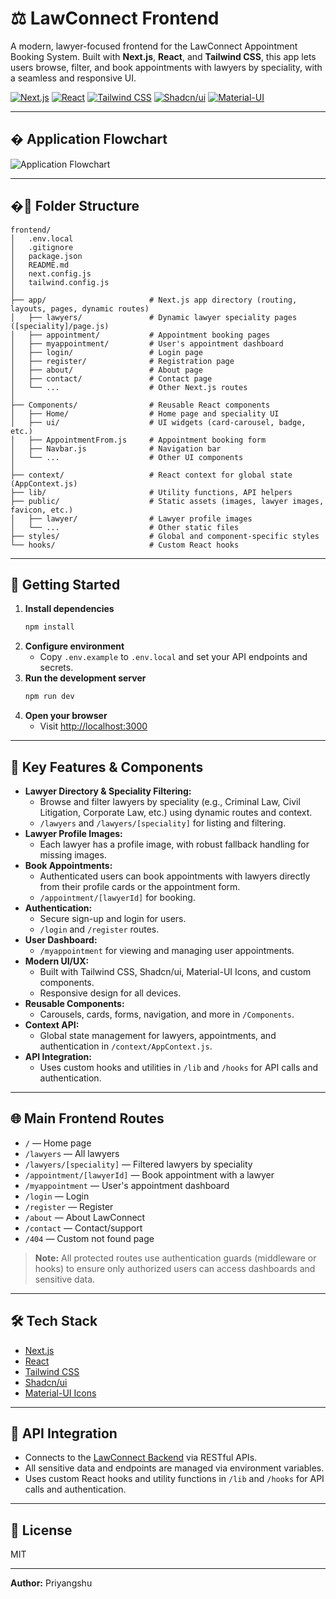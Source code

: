 # ⚖️ LawConnect Frontend

A modern, lawyer-focused frontend for the LawConnect Appointment Booking System. Built with **Next.js**, **React**, and **Tailwind CSS**, this app lets users browse, filter, and book appointments with lawyers by speciality, with a seamless and responsive UI.

[![Next.js](https://img.shields.io/badge/Next.js-000?style=for-the-badge&logo=nextdotjs&logoColor=white)](https://nextjs.org/)
[![React](https://img.shields.io/badge/React-20232A?style=for-the-badge&logo=react&logoColor=61DAFB)](https://react.dev/)
[![Tailwind CSS](https://img.shields.io/badge/TailwindCSS-06B6D4?style=for-the-badge&logo=tailwindcss&logoColor=white)](https://tailwindcss.com/)
[![Shadcn/ui](https://img.shields.io/badge/Shadcn%2Fui-111827?style=for-the-badge)](https://ui.shadcn.com/)
[![Material-UI](https://img.shields.io/badge/Material--UI-007FFF?style=for-the-badge&logo=mui&logoColor=white)](https://mui.com/)

---

## � Application Flowchart

![Application Flowchart](public/Untitled%20diagram%20_%20Mermaid%20Chart-2025-07-30-144135.png)

---

## �📁 Folder Structure

```
frontend/
│   .env.local
│   .gitignore
│   package.json
│   README.md
│   next.config.js
│   tailwind.config.js
│
├── app/                       # Next.js app directory (routing, layouts, pages, dynamic routes)
│   ├── lawyers/               # Dynamic lawyer speciality pages ([speciality]/page.js)
│   ├── appointment/           # Appointment booking pages
│   ├── myappointment/         # User's appointment dashboard
│   ├── login/                 # Login page
│   ├── register/              # Registration page
│   ├── about/                 # About page
│   ├── contact/               # Contact page
│   └── ...                    # Other Next.js routes
│
├── Components/                # Reusable React components
│   ├── Home/                  # Home page and speciality UI
│   ├── ui/                    # UI widgets (card-carousel, badge, etc.)
│   ├── AppointmentFrom.js     # Appointment booking form
│   ├── Navbar.js              # Navigation bar
│   └── ...                    # Other UI components
│
├── context/                   # React context for global state (AppContext.js)
├── lib/                       # Utility functions, API helpers
├── public/                    # Static assets (images, lawyer images, favicon, etc.)
│   ├── lawyer/                # Lawyer profile images
│   └── ...                    # Other static files
├── styles/                    # Global and component-specific styles
└── hooks/                     # Custom React hooks
```

---

## 🚀 Getting Started

1. **Install dependencies**
   ```sh
   npm install
   ```
2. **Configure environment**
   - Copy `.env.example` to `.env.local` and set your API endpoints and secrets.
3. **Run the development server**
   ```sh
   npm run dev
   ```
4. **Open your browser**
   - Visit [http://localhost:3000](http://localhost:3000)

---

## 🧩 Key Features & Components

- **Lawyer Directory & Speciality Filtering:**
  - Browse and filter lawyers by speciality (e.g., Criminal Law, Civil Litigation, Corporate Law, etc.) using dynamic routes and context.
  - `/lawyers` and `/lawyers/[speciality]` for listing and filtering.
- **Lawyer Profile Images:**
  - Each lawyer has a profile image, with robust fallback handling for missing images.
- **Book Appointments:**
  - Authenticated users can book appointments with lawyers directly from their profile cards or the appointment form.
  - `/appointment/[lawyerId]` for booking.
- **Authentication:**
  - Secure sign-up and login for users.
  - `/login` and `/register` routes.
- **User Dashboard:**
  - `/myappointment` for viewing and managing user appointments.
- **Modern UI/UX:**
  - Built with Tailwind CSS, Shadcn/ui, Material-UI Icons, and custom components.
  - Responsive design for all devices.
- **Reusable Components:**
  - Carousels, cards, forms, navigation, and more in `/Components`.
- **Context API:**
  - Global state management for lawyers, appointments, and authentication in `/context/AppContext.js`.
- **API Integration:**
  - Uses custom hooks and utilities in `/lib` and `/hooks` for API calls and authentication.

---

## 🌐 Main Frontend Routes

- `/` — Home page
- `/lawyers` — All lawyers
- `/lawyers/[speciality]` — Filtered lawyers by speciality
- `/appointment/[lawyerId]` — Book appointment with a lawyer
- `/myappointment` — User's appointment dashboard
- `/login` — Login
- `/register` — Register
- `/about` — About LawConnect
- `/contact` — Contact/support
- `/404` — Custom not found page

> **Note:**
> All protected routes use authentication guards (middleware or hooks) to ensure only authorized users can access dashboards and sensitive data.

---

## 🛠️ Tech Stack

- [Next.js](https://nextjs.org/)
- [React](https://react.dev/)
- [Tailwind CSS](https://tailwindcss.com/)
- [Shadcn/ui](https://ui.shadcn.com/)
- [Material-UI Icons](https://mui.com/material-ui/material-icons/)

---

## 🔗 API Integration

- Connects to the [LawConnect Backend](../backend/README.md) via RESTful APIs.
- All sensitive data and endpoints are managed via environment variables.
- Uses custom React hooks and utility functions in `/lib` and `/hooks` for API calls and authentication.

---

## 📝 License

MIT

---

**Author:** Priyangshu

